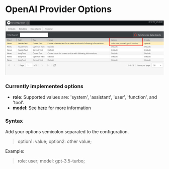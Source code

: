 # OpenAI Provider Options

![OpenAI Provider Options](images/open-ai-options.png)

### Currently implemented options

- **role**: Supported values are: 'system', 'assistant', 'user', 'function', and 'tool'.
- **model**: See [here](https://platform.openai.com/docs/models) for more information

### Syntax

Add your options semicolon separated to the configuration.
> option1: value; option2: other value;

Example: 
> role: user; model: gpt-3.5-turbo;


